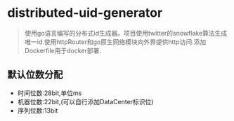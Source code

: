 # distributed-uid-generator

> 使用go语言编写的分布式id生成器。项目使用twitter的snowflake算法生成唯一id.使用httpRouter和go原生网络模块向外界提供http访问.添加Dockerfile用于docker部署．

## 默认位数分配

- 时间位数:28bit,单位ms
- 机器位数:22bit,(可以自行添加DataCenter标识位)
- 序列位数:13bit

